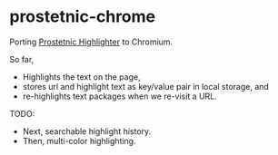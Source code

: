 # prostetnic-chrome
Porting [Prostetnic Highlighter](https://github.com/n8chz/prostetnic) to Chromium.

So far,
* Highlights the text on the page,
* stores url and highlight text as key/value pair in local storage, and
* re-highlights text packages when we re-visit a URL.

TODO:

* Next, searchable highlight history.
* Then, multi-color highlighting.
